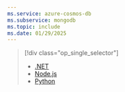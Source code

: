 ```yaml
---
ms.service: azure-cosmos-db
ms.subservice: mongodb
ms.topic: include
ms.date: 01/29/2025
---
```


> [!div class="op_single_selector"]
>
> - [.NET](../../quickstart-dotnet.md)
> - [Node.js](../../quickstart-nodejs.md)
> - [Python](../../quickstart-python.md)
>